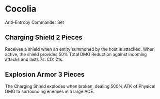 # Cocolia

Anti-Entropy Commander Set

## Charging Shield 2 Pieces

Receives a shield when an entity summoned by the host is attacked. When active, the shield provides 50% Total DMG Reduction against incoming attacks and lasts 7s. CD: 21s.

## Explosion Armor 3 Pieces

The Charging Shield explodes when broken, dealing 500% ATK of Physical DMG to surrounding enemies in a large AOE.
